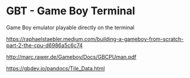 # GBT - Game Boy Terminal

Game Boy emulator playable directly on the terminal

https://raphaelstaebler.medium.com/building-a-gameboy-from-scratch-part-2-the-cpu-d6986a5c6c74

http://marc.rawer.de/Gameboy/Docs/GBCPUman.pdf

https://gbdev.io/pandocs/Tile_Data.html
